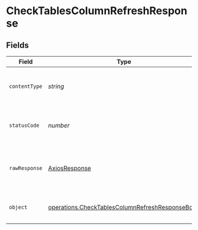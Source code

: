 # CheckTablesColumnRefreshResponse


## Fields

| Field                                                                                                              | Type                                                                                                               | Required                                                                                                           | Description                                                                                                        |
| ------------------------------------------------------------------------------------------------------------------ | ------------------------------------------------------------------------------------------------------------------ | ------------------------------------------------------------------------------------------------------------------ | ------------------------------------------------------------------------------------------------------------------ |
| `contentType`                                                                                                      | *string*                                                                                                           | :heavy_check_mark:                                                                                                 | HTTP response content type for this operation                                                                      |
| `statusCode`                                                                                                       | *number*                                                                                                           | :heavy_check_mark:                                                                                                 | HTTP response status code for this operation                                                                       |
| `rawResponse`                                                                                                      | [AxiosResponse](https://axios-http.com/docs/res_schema)                                                            | :heavy_minus_sign:                                                                                                 | Raw HTTP response; suitable for custom response parsing                                                            |
| `object`                                                                                                           | [operations.CheckTablesColumnRefreshResponseBody](../../models/operations/checktablescolumnrefreshresponsebody.md) | :heavy_minus_sign:                                                                                                 | Successfully checked the status of the job.                                                                        |